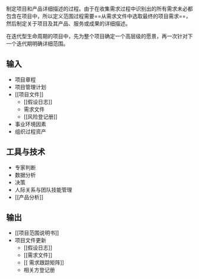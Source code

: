 制定项目和产品详细描述的过程。由于在收集需求过程中识别出的所有需求未必都包含在项目中，所以定义范围过程需要==从需求文件中选取最终的项目需求==，然后制定关于项目及其产品、服务或成果的详细描述。

在迭代型生命周期的项目中，先为整个项目确定一个高层级的愿景，再一次针对下一个迭代期明确详细范围。

## 输入
+ 项目章程
+ 项目管理计划
+ [[项目文件]]
	+ [[假设日志]]
	+ 需求文件
	+ [[风险登记册]]
+ 事业环境因素
+ 组织过程资产

## 工具与技术
+ 专家判断
+ 数据分析
+ 决策
+ 人际关系与团队技能管理
+ [[产品分析]]

## 输出
+ [[项目范围说明书]]
+ 项目文件更新
	+ [[假设日志]]
	+ [[需求文件]]
	+ [[ 需求跟踪矩阵]]
	+ 相关方登记册